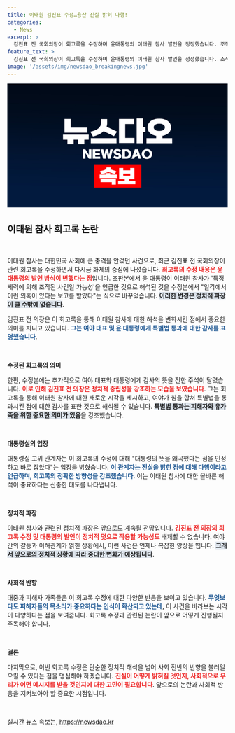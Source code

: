 ```yaml
---
title: 이태원 김진표 수정…용산 진실 밝혀 다행!
categories:
  - News
excerpt: >
  김진표 전 국회의장이 회고록을 수정하며 윤대통령의 이태원 참사 발언을 정정했습니다. 조작 가능성 언급 대신 보고를 들었다고 바꿨고, 여야 대표들에게 감사의 메시지를 덧붙였습니다. 대통령실은 왜곡을 인정했다며 진실에 대한 고백을 반겼습니다. 클릭 유도 문구!
feature_text: >
  김진표 전 국회의장이 회고록을 수정하며 윤대통령의 이태원 참사 발언을 정정했습니다. 조작 가능성 언급 대신 보고를 들었다고 바꿨고, 여야 대표들에게 감사의 메시지를 덧붙였습니다. 대통령실은 왜곡을 인정했다며 진실에 대한 고백을 반겼습니다. 클릭 유도 문구!
image: '/assets/img/newsdao_breakingnews.jpg'
---
```


<p><img src="/assets/img/newsdao_breakingnews.jpg" alt="ranknews 속보" /></p>

<h2 data-ke-size="size26">이태원 참사 회고록 논란</h2>

<p data-ke-size="size16">&nbsp;</p>

<p>이태원 참사는 대한민국 사회에 큰 충격을 안겼던 사건으로, 최근 김진표 전 국회의장이 관련 회고록을 수정하면서 다시금 화제의 중심에 나섰습니다. <b><span style="color: #ee2323;">회고록의 수정 내용은 윤 대통령의 발언 방식이 변했다는 점</span></b>입니다. 초판본에서 윤 대통령이 이태원 참사가 '특정 세력에 의해 조작된 사건일 가능성'을 언급한 것으로 해석된 것을 수정본에서 "일각에서 이런 의혹이 있다는 보고를 받았다"는 식으로 바꾸었습니다. <b><span style="background-color: #21538527;">이러한 변경은 정치적 파장이 클 수밖에 없습니다</span></b>. </p>

<p>김진표 전 의장은 이 회고록을 통해 이태원 참사에 대한 해석을 변화시킨 점에서 중요한 의미를 지니고 있습니다. <b><span style="color: #1a5490;">그는 여야 대표 및 윤 대통령에게 특별법 통과에 대한 감사를 표명했습니다</span></b>.</p>

<p data-ke-size="size16">&nbsp;</p>

<p><b>수정된 회고록의 의미</b></p>

<p>한편, 수정본에는 추가적으로 여야 대표와 대통령에게 감사의 뜻을 전한 주석이 달렸습니다. <b><span style="color: #ee2323;">이로 인해 김진표 전 의장은 정치적 중립성을 강조하는 모습을 보였습니다</span></b>. 그는 회고록을 통해 이태원 참사에 대한 새로운 시각을 제시하고, 여야가 힘을 합쳐 특별법을 통과시킨 점에 대한 감사를 표한 것으로 해석될 수 있습니다. <b><span style="background-color: #21538527;">특별법 통과는 피해자와 유가족을 위한 중요한 의미가 있음</span></b>을 강조했습니다.</p>

<p data-ke-size="size16">&nbsp;</p>

<p><b>대통령실의 입장</b></p>

<p>대통령실 고위 관계자는 이 회고록의 수정에 대해 "대통령의 뜻을 왜곡했다는 점을 인정하고 바로 잡았다"는 입장을 밝혔습니다. <b><span style="color: #1a5490;">이 관계자는 진실을 밝힌 점에 대해 다행이라고 언급하며, 회고록의 정확한 방향성을 강조했습니다</span></b>. 이는 이태원 참사에 대한 올바른 해석이 중요하다는 신중한 태도를 나타냅니다.</p>

<p data-ke-size="size16">&nbsp;</p>

<p><b>정치적 파장</b></p>

<p>이태원 참사와 관련된 정치적 파장은 앞으로도 계속될 전망입니다. <b><span style="color: #ee2323;">김진표 전 의장의 회고록 수정 및 대통령의 발언이 정치적 덫으로 작용할 가능성도</span></b> 배제할 수 없습니다. 여야 간의 갈등과 이해관계가 얽힌 상황에서, 이런 사건은 언제나 복잡한 양상을 띱니다. <b><span style="background-color: #21538527;">그래서 앞으로의 정치적 상황에 따라 중대한 변화가 예상됩니다</span></b>.</p>

<p data-ke-size="size16">&nbsp;</p>

<p><b>사회적 반향</b></p>

<p>대중과 피해자 가족들은 이 회고록 수정에 대한 다양한 반응을 보이고 있습니다. <b><span style="color: #1a5490;">무엇보다도 피해자들의 목소리가 중요하다는 인식이 확산되고 있는데</span></b>, 이 사건을 바라보는 시각이 다양하다는 점을 보여줍니다. 회고록 수정과 관련된 논란이 앞으로 어떻게 진행될지 주목해야 합니다.</p>

<p data-ke-size="size16">&nbsp;</p>

<p><b>결론</b></p>

<p>마지막으로, 이번 회고록 수정은 단순한 정치적 해석을 넘어 사회 전반의 반향을 불러일으킬 수 있다는 점을 명심해야 하겠습니다. <b><span style="color: #ee2323;">진실이 어떻게 밝혀질 것인지, 사회적으로 우리가 어떤 메시지를 받을 것인지에 대한 고민이 필요합니다</span></b>. 앞으로의 논란과 사회적 반응을 지켜보아야 할 중요한 시점입니다. </p>

<p data-ke-size="size16">&nbsp;</p>
실시간 뉴스 속보는, <a href="https://newsdao.kr" rel="dofollow">https://newsdao.kr</a>


